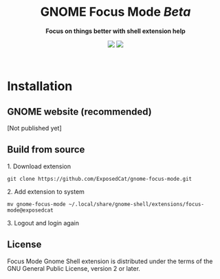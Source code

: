 <h1 align="center">
  GNOME Focus Mode <i>Beta</i>
</h1>  
<p align="center"><strong>Focus on things better with shell extension help</strong></p>

<div align="center">
  
  [![](https://img.shields.io/badge/author%20blog%20on-Telegram-informational?style=for-the-badge&logo=telegram&logoColor=26A5E4&color=26A5E4)](https://t.me/ExposedCatDev)
  [![](https://img.shields.io/badge/author-Reddit-informational?style=for-the-badge&logo=reddit&logoColor=FF5700&color=FF5700)](https://www.reddit.com/user/ExposedCatDev)
</div>

<br>
<h1>Installation</h1>
<h2>GNOME website (recommended)</h2>
<!-- TODO: -->
<!-- <a href="https://extensions.gnome.org/extension/3921/snowy/"> -->
  <!-- Button SVG by Just Perfection developer -->
  <!-- <img src="./download-from-ego.svg" height="80"> -->
<!-- </a> -->
[Not published yet]
<h2>Build from source</h2>
1. Download extension
<pre language="bash">
<code>git clone https://github.com/ExposedCat/gnome-focus-mode.git
</code></pre>
2. Add extension to system
<pre language="bash">
<code>mv gnome-focus-mode ~/.local/share/gnome-shell/extensions/focus-mode@exposedcat
</code></pre>
3. Logout and login again

## License

Focus Mode Gnome Shell extension is distributed under the terms of the GNU General Public License,
version 2 or later.
